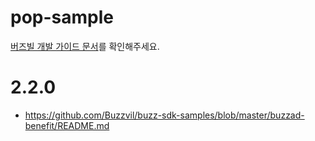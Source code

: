 # pop-sample
[버즈빌 개발 가이드 문서](https://buzzvil.atlassian.net/wiki/spaces/BDG/pages/721256746/BuzzAd+Benefit+2.0+Android+SDK)를 확인해주세요.


# 2.2.0
* https://github.com/Buzzvil/buzz-sdk-samples/blob/master/buzzad-benefit/README.md
